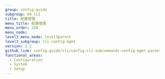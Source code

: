 ```yaml
---
group: config-guide
subgroup: 04_CLI
title: 配置管理
menu_title: 配置管理
menu_order: 250
menu_node:
level3_menu_node: level3parent
level3_subgroup: cli-config-mgmt
version: 2.2
github_link: config-guide/cli/config-cli-subcommands-config-mgmt-parent.md
functional_areas:
  - Configuration
  - System
  - Setup
---
```

